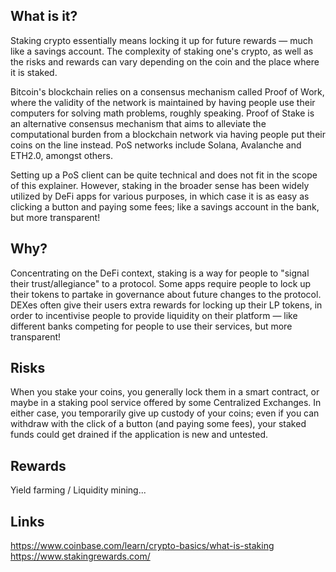 ## What is it?

Staking crypto essentially means locking it up for future rewards — much like a savings account. The complexity of staking one's crypto, as well as the risks and rewards can vary depending on the coin and the place where it is staked.

Bitcoin's blockchain relies on a consensus mechanism called Proof of Work, where the validity of the network is maintained by having people use their computers for solving math problems, roughly speaking. Proof of Stake is an alternative consensus mechanism that aims to alleviate the computational burden from a blockchain network via having people put their coins on the line instead. PoS networks include Solana, Avalanche and ETH2.0, amongst others.

Setting up a PoS client can be quite technical and does not fit in the scope of this explainer. However, staking in the broader sense has been widely utilized by DeFi apps for various purposes, in which case it is as easy as clicking a button and paying some fees; like a savings account in the bank, but more transparent!


## Why?

Concentrating on the DeFi context, staking is a way for people to "signal their trust/allegiance" to a protocol. Some apps require people to lock up their tokens to partake in governance about future changes to the protocol. DEXes often give their users extra rewards for locking up their LP tokens, in order to incentivise people to provide liquidity on their platform — like different banks competing for people to use their services, but more transparent!

## Risks

When you stake your coins, you generally lock them in a smart contract, or maybe in a staking pool service offered by some Centralized Exchanges. In either case, you temporarily give up custody of your coins; even if you can withdraw with the click of a button (and paying some fees), your staked funds could get drained if the application is new and untested.

## Rewards

Yield farming / Liquidity mining...

## Links

https://www.coinbase.com/learn/crypto-basics/what-is-staking
https://www.stakingrewards.com/